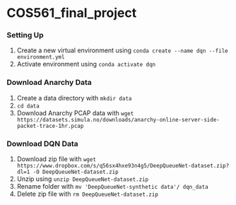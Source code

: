 # COS561_final_project

### Setting Up
1. Create a new virtual environment using `conda create --name dqn --file environment.yml`
2. Activate environment using `conda activate dqn`

### Download Anarchy Data
1. Create a data directory with `mkdir data`
2. `cd data`
3. Download Anarchy PCAP data with `wget https://datasets.simula.no/downloads/anarchy-online-server-side-packet-trace-1hr.pcap`

### Download DQN Data
1. Download zip file with `wget https://www.dropbox.com/s/q56sx4hxe93n4g5/DeepQueueNet-dataset.zip?dl=1 -O DeepQueueNet-dataset.zip`
2. Unzip using `unzip DeepQueueNet-dataset.zip`
3. Rename folder with `mv 'DeepQueueNet-synthetic data'/ dqn_data`
4. Delete zip file with `rm DeepQueueNet-dataset.zip`